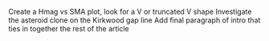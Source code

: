 Create a Hmag vs SMA plot, look for a V or truncated V shape
Investigate the asteroid clone on the Kirkwood gap line
Add final paragraph of intro that ties in together the rest of the article
